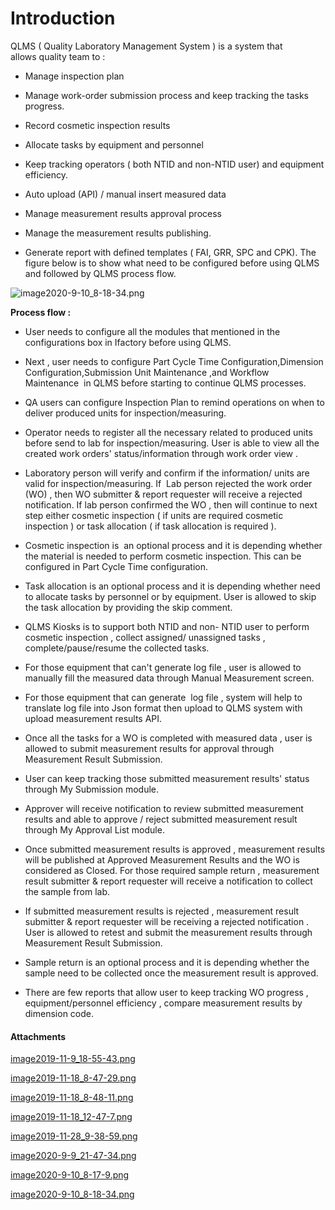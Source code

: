 # Introduction

QLMS ( Quality Laboratory Management System ) is a system that allows quality team to :

- Manage inspection plan

- Manage work-order submission process and keep tracking the tasks progress.

- Record cosmetic inspection results

- Allocate tasks by equipment and personnel

- Keep tracking operators ( both NTID and non-NTID user) and equipment efficiency.

- Auto upload (API) / manual insert measured data

- Manage measurement results approval process

- Manage the measurement results publishing.

- Generate report with defined templates ( FAI, GRR, SPC and CPK).
The figure below is to show what need to be configured before using QLMS and followed by QLMS process flow.

![image2020-9-10_8-18-34.png](/.attachments/77136805.png)




**Process flow :** 

- User needs to configure all the modules that mentioned in the configurations box in Ifactory before using QLMS.

- Next , user needs to configure Part Cycle Time Configuration,Dimension Configuration,Submission Unit Maintenance ,and Workflow Maintenance  in QLMS before starting to continue QLMS processes.

- QA users can configure Inspection Plan to remind operations on when to deliver produced units for inspection/measuring.

- Operator needs to register all the necessary related to produced units before send to lab for inspection/measuring. User is able to view all the created work orders' status/information through work order view .

- Laboratory person will verify and confirm if the information/ units are valid for inspection/measuring. If  Lab person rejected the work order (WO) , then WO submitter & report requester will receive a rejected notification. If lab person confirmed the WO , then will continue to next step either cosmetic inspection ( if units are required cosmetic inspection ) or task allocation ( if task allocation is required ).

- Cosmetic inspection is  an optional process and it is depending whether the material is needed to perform cosmetic inspection. This can be configured in Part Cycle Time configuration.

- Task allocation is an optional process and it is depending whether need to allocate tasks by personnel or by equipment. User is allowed to skip the task allocation by providing the skip comment.

- QLMS Kiosks is to support both NTID and non- NTID user to perform cosmetic inspection , collect assigned/ unassigned tasks , complete/pause/resume the collected tasks.

- For those equipment that can't generate log file , user is allowed to manually fill the measured data through Manual Measurement screen.

- For those equipment that can generate  log file , system will help to translate log file into Json format then upload to QLMS system with upload measurement results API.

- Once all the tasks for a WO is completed with measured data , user is allowed to submit measurement results for approval through Measurement Result Submission.

- User can keep tracking those submitted measurement results' status through My Submission module.

- Approver will receive notification to review submitted measurement results and able to approve / reject submitted measurement result through My Approval List module.

- Once submitted measurement results is approved , measurement results will be published at Approved Measurement Results and the WO is considered as Closed. For those required sample return , measurement result submitter & report requester will receive a notification to collect the sample from lab.

- If submitted measurement results is rejected , measurement result submitter & report requester will be receiving a rejected notification . User is allowed to retest and submit the measurement results through Measurement Result Submission.

- Sample return is an optional process and it is depending whether the sample need to be collected once the measurement result is approved.

- There are few reports that allow user to keep tracking WO progress , equipment/personnel efficiency , compare measurement results by dimension code.




#### Attachments

[image2019-11-9_18-55-43.png](/.attachments/59441515.png)
[image2019-11-18_8-47-29.png](/.attachments/61079617.png)
[image2019-11-18_8-48-11.png](/.attachments/61079619.png)
[image2019-11-18_12-47-7.png](/.attachments/61079621.png)
[image2019-11-28_9-38-59.png](/.attachments/61079754.png)
[image2020-9-9_21-47-34.png](/.attachments/77136765.png)
[image2020-9-10_8-17-9.png](/.attachments/77136804.png)
[image2020-9-10_8-18-34.png](/.attachments/77136805.png)
